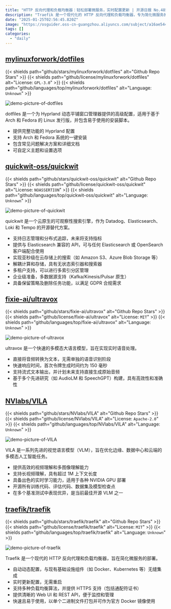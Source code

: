 ```yaml
---
title: "HTTP 反向代理和负载均衡器：轻松部署微服务，实时配置更新 | 开源日报 No.485"
description: "Traefik 是一个现代化的 HTTP 反向代理和负载均衡器，专为简化微服务的部署而设计。它支持自动动态配置，能够与 Docker 和 Kubernetes 等基础设施组件无缝集成，实时更新配置而无需重启，支持多种负载均衡算法和 HTTPS，提供用户友好的 Web UI 和 REST API，且易于使用，能够以单个二进制文件或 Docker 镜像的形式部署。"
date: "2025-01-25T02:56:45.820Z"
image: "https://osguider.oss-cn-guangzhou.aliyuncs.com/subject/a16ae5440ab825603e6f8f397214a606.png"
tags: []
categories:
  - "daily"
---
```


## [mylinuxforwork/dotfiles](https://github.com/mylinuxforwork/dotfiles)

{{< shields path="github/stars/mylinuxforwork/dotfiles" alt="Github Repo Stars" >}} {{< shields path="github/license/mylinuxforwork/dotfiles" alt="License: `GPL-3.0`" >}} {{< shields path="github/languages/top/mylinuxforwork/dotfiles" alt="Language: `Unknown`" >}}

![demo-picture-of-dotfiles](https://static.osguider.com/subject/github/mylinuxforwork/dotfiles/e34b38752cbd02131d093eacbfd569ab.png)

dotfiles 是一个为 Hyprland 动态平铺窗口管理器提供的高级配置，适用于基于 Arch 和 Fedora 的 Linux 发行版，并包含易于使用的安装脚本。

- 提供完整功能的 Hyprland 配置
- 支持 Arch 和 Fedora 系统的一键安装
- 包含常见问题解决方案和详细文档
- 可自定义主题和设置选项
  
## [quickwit-oss/quickwit](https://github.com/quickwit-oss/quickwit)

{{< shields path="github/stars/quickwit-oss/quickwit" alt="Github Repo Stars" >}} {{< shields path="github/license/quickwit-oss/quickwit" alt="License: `NOASSERTION`" >}} {{< shields path="github/languages/top/quickwit-oss/quickwit" alt="Language: `Unknown`" >}}

![demo-picture-of-quickwit](https://static.osguider.com/subject/github/quickwit-oss/quickwit/c4ee454e884e758518c5461944fbda88.svg)

quickwit 是一个云原生的可观察性搜索引擎，作为 Datadog、Elasticsearch、Loki 和 Tempo 的开源替代方案。

- 支持日志管理和分布式追踪，未来将支持指标
- 提供与 Elasticsearch 兼容的 API，可与任何 Elasticsearch 或 OpenSearch 客户端配合使用
- 实现亚秒级在云存储上的搜索（如 Amazon S3、Azure Blob Storage 等）
- 解耦计算和存储，具有无状态索引器和搜索器
- 多租户支持，可以进行多索引分区管理
- 企业级准备，多数据源支持（Kafka/Kinesis/Pulsar 原生）
- 具备保留策略及删除任务功能，以满足 GDPR 合规需求
  
## [fixie-ai/ultravox](https://github.com/fixie-ai/ultravox)

{{< shields path="github/stars/fixie-ai/ultravox" alt="Github Repo Stars" >}} {{< shields path="github/license/fixie-ai/ultravox" alt="License: `MIT`" >}} {{< shields path="github/languages/top/fixie-ai/ultravox" alt="Language: `Unknown`" >}}

![demo-picture-of-ultravox](https://static.osguider.com/subject/github/fixie-ai/ultravox/2caa356bf93cc1ed2f3f092fe53c12fe.jpg)

ultravox 是一个快速的多模态大语言模型，旨在实现实时语音处理。

- 直接将音频转换为文本，无需单独的语音识别阶段
- 快速响应时间，首次令牌生成时间约为 150 毫秒
- 支持流式文本输出，并计划未来支持直接生成原始音频
- 基于多个先进研究（如 AudioLM 和 SpeechGPT）构建，具有高效性和准确性
  
## [NVlabs/VILA](https://github.com/NVlabs/VILA)

{{< shields path="github/stars/NVlabs/VILA" alt="Github Repo Stars" >}} {{< shields path="github/license/NVlabs/VILA" alt="License: `Apache-2.0`" >}} {{< shields path="github/languages/top/NVlabs/VILA" alt="Language: `Unknown`" >}}

![demo-picture-of-VILA](https://static.osguider.com/subject/github/NVlabs/VILA/3123f49bd1a20ad1bd9e09f9b2dc4ec0.png)

VILA 是一系列先进的视觉语言模型（VLM），旨在优化边缘、数据中心和云端的多模态人工智能任务。

- 提供高效的视频理解和多图像理解能力
- 支持长视频理解，具有超过 1M 上下文长度
- 具备出色的实时学习能力，适用于各种 NVIDIA GPU 部署
- 开源所有训练代码、评估代码、数据集及模型检查点
- 在多个基准测试中表现优异，是当前最佳开源 VLM 之一
  
## [traefik/traefik](https://github.com/traefik/traefik)

{{< shields path="github/stars/traefik/traefik" alt="Github Repo Stars" >}} {{< shields path="github/license/traefik/traefik" alt="License: `MIT`" >}} {{< shields path="github/languages/top/traefik/traefik" alt="Language: `Unknown`" >}}

![demo-picture-of-traefik](https://static.osguider.com/subject/github/traefik/traefik/403a439d1e6839e167e9e5a3f54044d0.png)

Traefik 是一个现代的 HTTP 反向代理和负载均衡器，旨在简化微服务的部署。

- 自动动态配置，与现有基础设施组件（如 Docker、Kubernetes 等）无缝集成
- 实时更新配置，无需重启
- 支持多种负载均衡算法，并提供 HTTPS 支持（包括通配符证书）
- 提供清晰的 Web UI 和 REST API，便于监控和管理
- 快速且易于使用，以单个二进制文件打包并可作为官方 Docker 镜像使用
  
